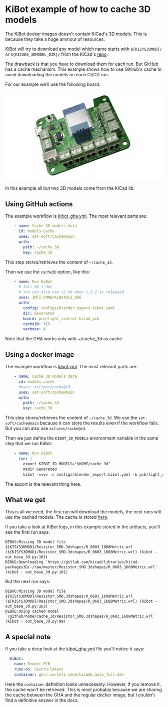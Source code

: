 # KiBot example of how to cache 3D models

The KiBot docker images doesn't contain KiCad's 3D models.
This is because they take a huge ammout of resources.

KiBot will try to download any model which name starts with
`${KISYS3DMOD}/` or `${KICAD6_3DMODEL_DIR}/` from the KiCad's
[repo](https://gitlab.com/kicad/libraries/kicad-packages3D/-/raw/master/).

The drawback is that you have to download them for each run.
But GitHub has a cache mechanism. This example shows how to use GitHub's cache
to avoid downloading the models on each CI/CD run.

For our example we'll use the following board:

![Example](images/light_control-3D_blender_top.png)

In this example all but two 3D models come from the KiCad lib.


## Using GitHub actions

The example workflow is [kibot_gha.yml](.github/workflows/kibot_gha.yml).
The most relevant parts are:

```yaml
    - name: Cache 3D models data
      id: models-cache
      uses: set-soft/cache@main
      with:
        path: ~/cache_3d
        key: cache_3d
```

This step stores/retrieves the content of `~/cache_3d`.

Then we use the `cache3D` option, like this:

```yaml
    - name: Run KiBot
      # full k6 + dev
      # You can also use v2_k6 when 1.5.2 is released
      uses: INTI-CMNB/KiBot@v2_dk6
      with:
        config: configs/blender_export.kibot.yaml
        dir: Generated
        board: pcb/light_control.kicad_pcb
        cache3D: YES
        verbose: 4
```

Note that the GHA works only with *~/cache_3d* as cache.


## Using a docker image

The example workflow is [kibot.yml](.github/workflows/kibot.yml).
The most relevant parts are:

```yaml
    - name: Cache 3D models data
      id: models-cache
      #uses: actions/cache@v3
      uses: set-soft/cache@main
      with:
        path: ~/cache_3d
        key: cache_3d
```

This step stores/retrieves the content of `~/cache_3d`.
We use the `set-soft/cache@main` because it can store the results even if the workflow fails.
But you can also use `actions/cache@v3`.

Then we just define the `KIBOT_3D_MODELS` environment variable in the same step that we run KiBot:

```yaml
    - name: Run KiBot
      run: |
        export KIBOT_3D_MODELS="$HOME/cache_3d"
        mkdir Generated
        kibot -vvvv -c configs/blender_export.kibot.yaml -b pcb/light_control.kicad_pcb -d Generated 2> Generated/kibot.log
```

The export is the relevant thing here.

## What we get

This is all we need, the first run will download the models, the next runs will use the cached models.
The cache is stored [here](https://github.com/set-soft/kibot_3d_models_cache_example/actions/caches).

If you take a look at KiBot logs, in this example stored in the artifacts, you'll see the first run
says:

```
DEBUG:Missing 3D model file ${KISYS3DMOD}/Resistor_SMD.3dshapes/R_0603_1608Metric.wrl (${KISYS3DMOD}/Resistor_SMD.3dshapes/R_0603_1608Metric.wrl) (kibot - out_base_3d.py:163)
DEBUG:Downloading `https://gitlab.com/kicad/libraries/kicad-packages3D/-/raw/master/Resistor_SMD.3dshapes/R_0603_1608Metric.wrl` (kibot - out_base_3d.py:101)
```

But the next run says:

```
DEBUG:Missing 3D model file ${KISYS3DMOD}/Resistor_SMD.3dshapes/R_0603_1608Metric.wrl (${KISYS3DMOD}/Resistor_SMD.3dshapes/R_0603_1608Metric.wrl) (kibot - out_base_3d.py:163)
DEBUG:Using cached model `/github/home/cache_3d/Resistor_SMD.3dshapes/R_0603_1608Metric.wrl` (kibot - out_base_3d.py:99)
```

## A special note

If you take a deep look at the [kibot_gha.yml](.github/workflows/kibot_gha.yml) file you'll notice it says:

```yaml
  KiBot:
    name: Render PCB
    runs-on: ubuntu-latest
    container: ghcr.io/inti-cmnb/kicad6_auto_full:dev
```

Here the `container` definition looks unnecessary. However, if you remove it, the cache won't be retrieved.
This is most probably because we are sharing the cache between the GHA and the regular docker image,
but I couldn't find a definitive answer in the docs.

